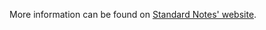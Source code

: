 More information can be found on [Standard Notes' website](https://standardnotes.org/extensions/collaborative-editor).
